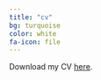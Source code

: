 ```yaml
---
title: "cv"
bg: turquoise
color: white
fa-icon: file
---
```





Download my CV <a href="img/cv.pdf" target="_blank">here</a>.



